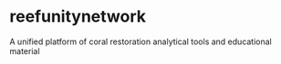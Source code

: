 # reefunitynetwork
A unified platform of coral restoration analytical tools and educational material
